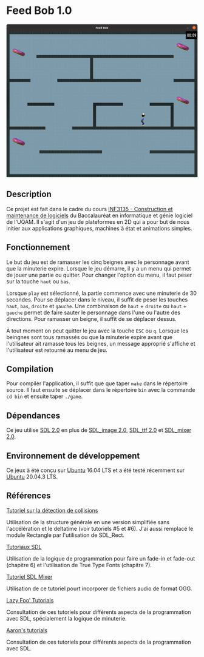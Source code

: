 # Feed Bob 1.0

![gameplay](images/gameplay1.png)

## Description

Ce projet est fait dans le cadre du cours [INF3135 - Construction et maintenance de logiciels](https://etudier.uqam.ca/cours?sigle=INF3135) du Baccalauréat en informatique et génie logiciel de l'UQAM. Il s'agit d'un jeu de plateformes en 2D qui a pour but de nous initier aux applications graphiques, machines à état et animations simples.

## Fonctionnement

Le but du jeu est de ramasser les cinq beignes avec le personnage avant que la minuterie expire. Lorsque le jeu démarre, il y a un menu qui permet de jouer une partie ou quitter. Pour changer l'option du menu, il faut peser sur la touche `haut` ou `bas`. 

Lorsque `play` est sélectionné, la partie commence avec une minuterie de 30 secondes. Pour se déplacer dans le niveau, il suffit de peser les touches `haut`, `bas`, `droite` et `gauche`. Une combinaison de `haut` + `droite` ou `haut` + `gauche` permet de faire sauter le personnage dans l'une ou l'autre des directions. Pour ramasser un beigne, il suffit de se déplacer dessus.

À tout moment on peut quitter le jeu avec la touche `ESC` ou `q`. Lorsque les beingnes sont tous ramassés ou que la minuterie expire avant que l'utilisateur ait ramassé tous les beignes, un message approprié s'affiche et l'utilisateur est retourné au menu de jeu.

## Compilation

Pour compiler l'application, il suffit que que taper `make` dans le répertoire source. Il faut ensuite se déplacer dans le répertoire `bin` avec la commande `cd bin` et ensuite taper `./game`.

## Dépendances

Ce jeu utilise [SDL 2.0](https://www.libsdl.org/) en plus de [SDL_image 2.0](https://www.libsdl.org/projects/SDL_image/), [SDL_ttf 2.0](https://www.libsdl.org/projects/SDL_ttf/) et [SDL_mixer 2.0](https://www.libsdl.org/projects/SDL_mixer/).

## Environnement de développement

Ce jeux à été conçu sur [Ubuntu](https://ubuntu.com/) 16.04 LTS et a été testé récemment sur [Ubuntu](https://ubuntu.com/) 20.04.3 LTS.

## Références

[Tutoriel sur la détection de collisions](http://frums.nl/index/tutorials/showtutorial/1/)  

Utilisation de la structure générale en une version simplifiée sans l'accélération et le deltatime (voir tutoriels #5 et #6). J'ai aussi remplacé le module Rectangle par l'utilisation de SDL_Rect.

[Tutoriaux SDL](https://www.freepascal-meets-sdl.net/)  

Utilisation de la logique de programmation pour faire un fade-in et fade-out (chapitre 6) et l'utilisation de True Type Fonts (chapitre 7).

[Tutoriel SDL Mixer](http://moddb.wikia.com/wiki/SDL_mixer:Tutorials:Playing_an_OGG_Music_File)  

Utilisation de ce tutoriel pourt incorporer de fichiers audio de format OGG.

[Lazy Foo' Tutorials](http://lazyfoo.net/tutorials/SDL/index.php)  

Consultation de ces tutoriels pour différents aspects de la programmation avec SDL, spécialement la logique de minuterie.

[Aaron's tutorials](http://www.aaroncox.net/tutorials/2dtutorials/index.html)  

Consultation de ces tutoriels pour différents aspects de la programmation avec SDL.
